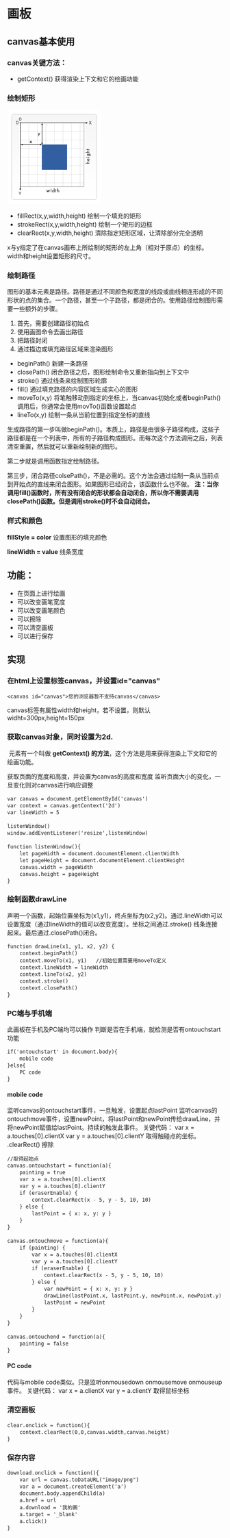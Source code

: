 # 画板

## canvas基本使用

### canvas关键方法：
- getContext() 获得渲染上下文和它的绘画功能

### 绘制矩形
![canvas](https://github.com/Youngto25/blog/blob/master/docs/src/images/canvas.png)

- fillRect(x,y,width,height)  绘制一个填充的矩形
- strokeRect(x,y,width,height) 绘制一个矩形的边框
- clearRect(x,y,width,height) 清除指定矩形区域，让清除部分完全透明

x与y指定了在canvas画布上所绘制的矩形的左上角（相对于原点）的坐标。width和height设置矩形的尺寸。

### 绘制路径
图形的基本元素是路径。路径是通过不同颜色和宽度的线段或曲线相连形成的不同形状的点的集合。一个路径，甚至一个子路径，都是闭合的。使用路径绘制图形需要一些额外的步骤。
1. 首先，需要创建路径初始点
2. 使用画图命令去画出路径
3. 把路径封闭
4. 通过描边或填充路径区域来渲染图形

- beginPath() 新建一条路径
- closePath() 闭合路径之后，图形绘制命令又重新指向到上下文中
- stroke() 通过线条来绘制图形轮廓
- fill() 通过填充路径的内容区域生成实心的图形
- moveTo(x,y) 将笔触移动到指定的坐标上，当canvas初始化或者beginPath()调用后，你通常会使用movTo()函数设置起点
- lineTo(x,y) 绘制一条从当前位置到指定坐标的直线

生成路径的第一步叫做beginPath()。本质上，路径是由很多子路径构成，这些子路径都是在一个列表中，所有的子路径构成图形。而每次这个方法调用之后，列表清空重置，然后就可以重新绘制新的图形。

第二步就是调用函数指定绘制路径。

第三步，闭合路径colsePath()，不是必需的。这个方法会通过绘制一条从当前点到开始点的直线来闭合图形。如果图形已经闭合，该函数什么也不做。
**注：当你调用fill()函数时，所有没有闭合的形状都会自动闭合，所以你不需要调用closePath()函数。但是调用stroke()时不会自动闭合。**

### 样式和颜色
**fillStyle = color** 设置图形的填充颜色

**lineWidth = value** 线条宽度

## 功能：
- 在页面上进行绘画
- 可以改变画笔宽度
- 可以改变画笔颜色
- 可以擦除
- 可以清空画板
- 可以进行保存

## 实现
### 在html上设置标签canvas，并设置id="canvas"
```
<canvas id="canvas">您的浏览器暂不支持canvas</canvas>
```
canvas标签有属性width和height，若不设置，则默认widht=300px,height=150px

### 获取canvas对象，同时设置为2d.
<canvas> 元素有一个叫做 **getContext() 的方法**，这个方法是用来获得渲染上下文和它的绘画功能。
  
获取页面的宽度和高度，并设置为canvas的高度和宽度
监听页面大小的变化，一旦变化则对canvas进行响应调整
```
var canvas = document.getElementById('canvas')
var context = canvas.getContext('2d')
var lineWidth = 5

listenWindow()
window.addEventListener('resize',listenWindow)

function listenWindow(){
    let pageWidth = document.documentElement.clientWidth
    let pageHeight = document.documentElement.clientHeight
    canvas.width = pageWidth
    canvas.height = pageHeight
}
```

### 绘制函数drawLine
声明一个函数，起始位置坐标为(x1,y1)，终点坐标为(x2,y2)。通过.lineWidth可以设置宽度（通过lineWidth的值可以改变宽度）。坐标之间通过.stroke() 线条连接起来。最后通过.closePath()闭合。
```
function drawLine(x1, y1, x2, y2) {
    context.beginPath()    
    context.moveTo(x1, y1)   //初始位置需要用moveTo定义
    context.lineWidth = lineWidth
    context.lineTo(x2, y2)
    context.stroke()
    context.closePath()
}
```

### PC端与手机端
此画板在手机及PC端均可以操作
判断是否在手机端，就检测是否有ontouchstart功能
```
if('ontouchstart' in document.body){
    mobile code
}else{
    PC code
}
```

#### mobile code
监听canvas的ontouchstart事件，一旦触发，设置起点lastPoint
监听canvas的ontouchmove事件，设置newPoint，将lastPoint和newPoint传给drawLine，并将newPoint赋值给lastPoint。持续的触发此事件。
关键代码：
var x = a.touches[0].clientX
var y = a.touches[0].clientY
取得触碰点的坐标。
.clearRect() 擦除

```
//取得起始点
canvas.ontouchstart = function(a){
    painting = true
    var x = a.touches[0].clientX
    var y = a.touches[0].clientY
    if (eraserEnable) {
        context.clearRect(x - 5, y - 5, 10, 10)
    } else {
        lastPoint = { x: x, y: y }
    }
}

canvas.ontouchmove = function(a){
    if (painting) {
        var x = a.touches[0].clientX
        var y = a.touches[0].clientY
        if (eraserEnable) {
            context.clearRect(x - 5, y - 5, 10, 10)
        } else {
            var newPoint = { x: x, y: y }
            drawLine(lastPoint.x, lastPoint.y, newPoint.x, newPoint.y)
            lastPoint = newPoint
        }
    }
}

canvas.ontouchend = function(a){
    painting = false
}
```
#### PC code
代码与mobile code类似。只是监听onmousedown onmousemove onmouseup事件。
关键代码：
var x = a.clientX
var y = a.clientY
取得鼠标坐标

### 清空画板
```
clear.onclick = function(){
    context.clearRect(0,0,canvas.width,canvas.height)
}
```

### 保存内容
```
download.onclick = function(){
    var url = canvas.toDataURL("image/png")
    var a = document.createElement('a')
    document.body.appendChild(a)
    a.href = url
    a.download = '我的画'
    a.target = '_blank'
    a.click()
}
```
